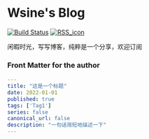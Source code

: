 # Wsine's Blog

[![Build Status](https://github.com/Wsine/blog/workflows/Build%20&%20Deploy/badge.svg)](https://github.com/Wsine/blog/actions) [![RSS_icon](https://img.shields.io/badge/RSS-Atom-orange)](https://wsine.github.io/blog/feed.xml)

闲暇时光，写写博客，纯粹是一个分享，欢迎订阅


### Front Matter for the author

```yaml
---
title: "这是一个标题"
date: 2022-01-01
published: true
tags: ['Tag1']
series: false
canonical_url: false
description: "一句话简短地描述一下"
---
```
